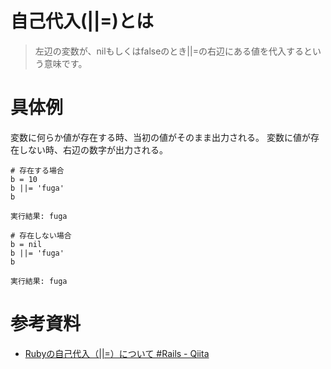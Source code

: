 # 自己代入(||=)とは
> 左辺の変数が、nilもしくはfalseのとき||=の右辺にある値を代入するという意味です。

# 具体例
変数に何らか値が存在する時、当初の値がそのまま出力される。
変数に値が存在しない時、右辺の数字が出力される。

```
# 存在する場合
b = 10
b ||= 'fuga'
b
```
```
実行結果: fuga
```
```
# 存在しない場合
b = nil
b ||= 'fuga'
b
```
```
実行結果: fuga
```

# 参考資料
- [Rubyの自己代入（||=）について #Rails - Qiita](https://qiita.com/wangqijiangjun/items/09312bf25779ee3cda90)
